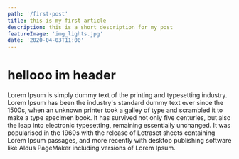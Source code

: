 ```yaml
---
path: '/first-post'
title: this is my first article
description: this is a short description for my post
featureImage: 'img_lights.jpg'
date: '2020-04-03T11:00'
---
```



<h1>hellooo im header </h1>
<p>Lorem Ipsum is simply dummy text of the printing and typesetting industry. Lorem Ipsum has been the industry's standard dummy text ever since the 1500s, when an unknown printer took a galley of type and scrambled it to make a type specimen book. It has survived not only five centuries, but also the leap into electronic typesetting, remaining essentially unchanged. It was popularised in the 1960s with the release of Letraset sheets containing Lorem Ipsum passages, and more recently with desktop publishing software like Aldus PageMaker including versions of Lorem Ipsum.</p>
